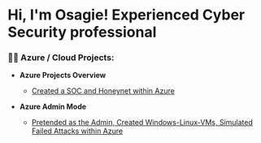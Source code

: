 <h1>Hi, I'm Osagie! Experienced Cyber Security professional

<h3>👨‍💻 Azure / Cloud Projects:</h3>

- <b>Azure Projects Overview</b>
  - [Created a SOC and Honeynet within Azure](https://github.com/Osagieoshodi/Azure-Honeynet-SOC)


- <b>Azure Admin Mode</b>
  - [Pretended as the Admin, Created Windows-Linux-VMs, Simulated Failed Attacks within Azure](https://github.com/Osagieoshodi/AZURE-ACTIVE-DIRECTORY-OVERVIEW-USERS-GROUPS-AND-ACCESS-MANAGEMENT)
